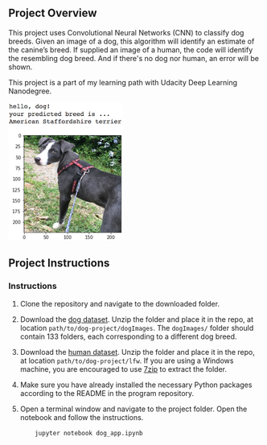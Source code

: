 [//]: # (Image References)

[image1]: ./images/sample_dog_output.png "Sample Output"
[image2]: ./images/vgg16_model.png "VGG-16 Model Layers"
[image3]: ./images/vgg16_model_draw.png "VGG16 Model Figure"


## Project Overview

This project uses Convolutional Neural Networks (CNN) to classify dog breeds. Given an image of a dog, this algorithm will identify an estimate of the canine’s breed.  If supplied an image of a human, the code will identify the resembling dog breed. And if there's no dog nor human, an error will be shown.

This project is a part of my learning path with Udacity Deep Learning Nanodegree.

![Sample Output][image1]


## Project Instructions

### Instructions

1. Clone the repository and navigate to the downloaded folder.

2. Download the [dog dataset](https://s3-us-west-1.amazonaws.com/udacity-aind/dog-project/dogImages.zip).  Unzip the folder and place it in the repo, at location `path/to/dog-project/dogImages`.  The `dogImages/` folder should contain 133 folders, each corresponding to a different dog breed.

3. Download the [human dataset](http://vis-www.cs.umass.edu/lfw/lfw.tgz).  Unzip the folder and place it in the repo, at location `path/to/dog-project/lfw`.  If you are using a Windows machine, you are encouraged to use [7zip](http://www.7-zip.org/) to extract the folder. 

4. Make sure you have already installed the necessary Python packages according to the README in the program repository.

5. Open a terminal window and navigate to the project folder. Open the notebook and follow the instructions.
	
	```
		jupyter notebook dog_app.ipynb
	```


